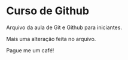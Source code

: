 # Curso de Github

Arquivo da aula de Git e Github para iniciantes.

Mais uma alteração feita no arquivo.

Pague me um café!